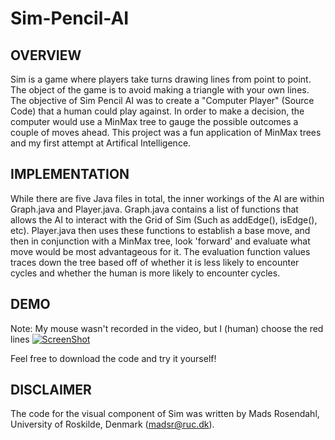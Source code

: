 Sim-Pencil-AI
=============

OVERVIEW
--------
Sim is a game where players take turns drawing lines from point to point. The object of the game is to avoid making a triangle with your own lines. The objective of Sim Pencil AI was to create a "Computer Player" (Source Code) that a human could play against. In order to make a decision, the computer would use a MinMax tree to gauge the possible outcomes a couple of moves ahead. This project was a fun application of MinMax trees and my first attempt at Artifical Intelligence.

IMPLEMENTATION
--------------
While there are five Java files in total, the inner workings of the AI are within Graph.java and Player.java. Graph.java contains a list of functions that allows the AI to interact with the Grid of Sim (Such as addEdge(), isEdge(), etc). Player.java then uses these functions to establish a base move, and then in conjunction with a MinMax tree, look 'forward' and evaluate what move would be most advantageous for it. The evaluation function values traces down the tree based off of whether it is less likely to encounter cycles and whether the human is more likely to encounter cycles.

DEMO
----
Note: My mouse wasn't recorded in the video, but I (human) choose the red lines
[![ScreenShot](https://raw.github.com/GabLeRoux/WebMole/master/ressources/WebMole_Youtube_Video.png)](http://youtu.be/vt5fpE0bzSY)


Feel free to download the code and try it yourself!

DISCLAIMER
----------
The code for the visual component of Sim was written by Mads Rosendahl, University of Roskilde, Denmark (madsr@ruc.dk).
